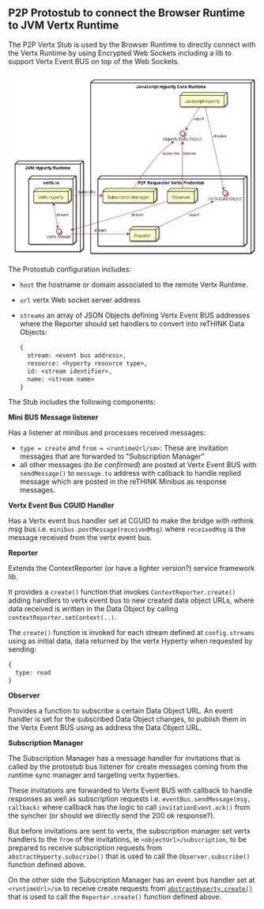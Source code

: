## P2P Protostub to connect the Browser Runtime to JVM Vertx Runtime

The P2P Vertx Stub is used by the Browser Runtime to directly connect with the Vertx Runtime by using Encrypted Web Sockets including a lib to support Vertx Event BUS on top of the Web Sockets.

![Architecture](p2p-vertx-stub.png)

The Protostub configuration includes:

* `host` the hostname or domain associated to the remote Vertx Runtime.
* `url` vertx Web socket server address
* `streams` an array of JSON Objects defining Vertx Event BUS addresses where the Reporter should set handlers to convert into reTHINK Data Objects:

  ```
  {
    stream: <event bus address>,
    resource: <hyperty resource type>,
    id: <stream identifier>,
    name: <stream name>
  }
  ```

The Stub includes the following components:

**Mini BUS Message listener**

Has a listener at minibus and processes received messages:

* `type = create` and `from = <runtimeUrl/sm>`: These are invitation messages that are forwarded to "Subscription Manager"
* all other messages (*to be confirmed*) are posted at Vertx Event BUS with `sendMessage()` to `message.to` address with callback to handle replied message which are posted in the reTHINK Minibus as response messages.

**Vertx Event Bus CGUID Handler**

Has a Vertx event bus handler set at CGUID to make the bridge with rethink msg bus i.e. `minibus.postMessage(receivedMsg)` where `receivedMsg` is the message received from the vertx event bus.

**Reporter**


Extends the ContextReporter (or have a lighter version?) service framework lib.

It provides a `create()` function that invokes `ContextReporter.create()` adding handlers to vertx event bus to new created data object URLs, where data received is written in the Data Object by calling `contextReporter.setContext(..)`.

The `create()` function is invoked for each stream defined at `config.streams` using as initial data, data returned by the vertx Hyperty when requested by sending:

```
{
  type: read
}
```


**Observer**

Provides a function to subscribe a certain Data Object URL. An event handler is set for the subscribed Data Object changes, to publish them in the Vertx Event BUS using as address the Data Object URL.

**Subscription Manager**

The Subscription Manager has a message handler for invitations that is called by the protostub bus listener for create messages coming from the runtime sync manager and targeting vertx hyperties.

These invitations are forwarded to Vertx Event BUS with callback to handle responses as well as subscription requests i.e. `eventBus.sendMessage(msg, callback)` where callback has the logic to call `invitationEvent.ack()` from the syncher (or should we directly send the 200 ok response?).

But before invitations are sent to vertx, the subscription manager set vertx handlers to the `from` of the invitations, ie `<objectUrl>/subscription`, to be prepared to receive subscription requests from `abstractHyperty.subscribe()` that is used to call the `Observer.subscribe()` function defined above.

On the other side the Subscription Manager has an event bus handler set at `<runtimeUrl>/sm` to receive create requests from [`abstractHyperty.create()`](https://github.com/reTHINK-project/dev-java-hyperty/blob/master/docs/abstract-hyperty.md#createdataobjecturl-observers-initialdata--function) that is used to call the `Reporter.create()` function defined above.
